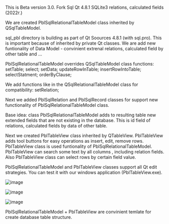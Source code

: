 This is Beta version 3.0. Fork Sql Qt 4.8.1 SQLite3 relations, calculated fields (2022г.)

We are created PblSqlRelationalTableModel class inherited by QSqlTableModel.

sql_pbl directory is building as part of Qt Soources 4.8.1 (with sql.pro). This is important because of inherited by private Qt classes.
We are add new funtionality of Data Model - convinient extrenal relations, calculated field by other table and ...

PblSqlRelationalTableModel overrides QSqlTableModel class functions:
setTable;
select;
setData;
updateRowInTable;
insertRowIntoTable;
selectStatment;
orderByClause;

We add functions like in the QSqlRelationalTableModel class for compatibility:
setRelation;

Next we added PblSqlRelation and PblSqlRecord classes for support new functionality of PblSqlRelationalTableModel class.

Base idea: class PblSqlRelationalTableModel adds to resulting table new extended fields that are not existing in the database. 
This is id field of relations, calculated fields by data of other table.

Next we created PblTableView class inherited by QTableView.
PblTableView adds tool buttons for easy operations as insert, edit, remove rows.
PblTableView class  is used funtionality of PblSqlRelationalTableModel.
PblTableView can search some text by all columns , including relation fields.
Also PblTableView class can select rows by certain field value.

PblSqlRelationalTableModel and PblTableView classes support all Qt edit strategies. You can test it with our windows application (PblTableView.exe).

![image](https://user-images.githubusercontent.com/13850002/205646872-74742583-bde1-483e-9575-3bbc4d9578da.png)

![image](https://user-images.githubusercontent.com/13850002/205646946-abed5808-3518-4eca-a8d3-04a5678da9c4.png)

![image](https://user-images.githubusercontent.com/13850002/205646576-f0c004a9-db6f-407a-b394-34aab209ea72.png)

PblSqlRelationalTableModel + PblTableView are convinient temlate for create database table structure. 

